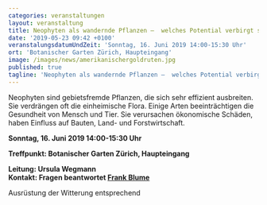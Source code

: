 ```yaml
---
categories: veranstaltungen
layout: veranstaltung
title: Neophyten als wandernde Pflanzen –  welches Potential verbirgt sich in ihnen?
date: '2019-05-23 09:42 +0100'
veranstalungsdatumUndZeit: 'Sonntag, 16. Juni 2019 14:00-15:30 Uhr'
ort: 'Botanischer Garten Zürich, Haupteingang'
image: /images/news/amerikanischergoldruten.jpg
published: true
tagline: 'Neophyten als wandernde Pflanzen –  welches Potential verbirgt sich in ihnen?'
---
```



Neophyten sind gebietsfremde Pflanzen, die sich sehr effizient ausbreiten. Sie verdrängen oft die einheimische Flora. Einige Arten beeinträchtigen die Gesundheit von Mensch und Tier. Sie verursachen ökonomische Schäden, haben Einfluss auf Bauten, Land- und Forstwirtschaft. 
 


**Sonntag, 16. Juni 2019 14:00-15:30 Uhr**

**Treffpunkt: Botanischer Garten Zürich, Haupteingang**

**Leitung: Ursula Wegmann**  
**Kontakt: Fragen beantwortet [Frank Blume](mailto:blume@naturschutz-r-s.ch)**

Ausrüstung der Witterung entsprechend
